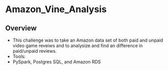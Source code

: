 # Amazon_Vine_Analysis

## Overview 
- This challenge was to take an Amazon data set of both paid and unpaid video game reveiws and to analysize and find an difference in paid/unpaid reviews. 
- Tools:
- PySpark, Postgres SQL, and Amazon RDS
